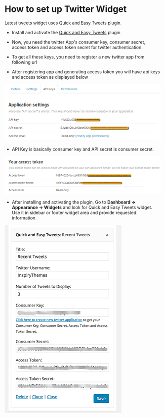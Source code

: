 # How to set up Twitter Widget

Latest tweets widget uses [Quick and Easy Tweets](https://wordpress.org/plugins/quick-and-easy-tweets/) plugin.

- Install and activate the [Quick and Easy Tweets](https://wordpress.org/plugins/quick-and-easy-tweets/) plugin.

- Now, you need the twitter App's consumer key, consumer secret, access token and access token secret for twitter authentication. 

- To get all these keys, you need to register a new twitter app from following url 

- After registering app and generating access token you will have api keys and access token as displayed below 

![Real Homes Documentation](images/widgets/twitter-app-keys.png)

- API Key is basically consumer key and API secret is consumer secret. 

![Real Homes Documentation](images/widgets/access-token.png)

- After installing and activating the plugin, Go to **Dashboard → Appearance → Widgets** and look for Quick and Easy Tweets widget. Use it in sidebar or footer widget area and provide requested information. 

![Real Homes Documentation](images/widgets/twitter-widget.png)